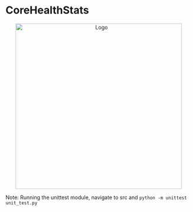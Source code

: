 # CoreHealthStats
<p align="center">
<img src="https://github.com/user-attachments/assets/963f4e69-3489-439d-95c7-f52ad98ac629" alt="Logo" width="450"/>
</p>


Note: Running the unittest module, navigate to src and ```python -m unittest unit_test.py```
